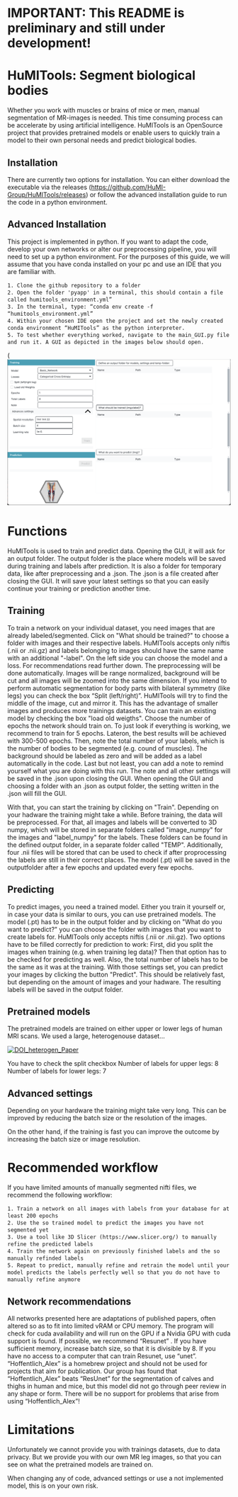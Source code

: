 # IMPORTANT: This README is preliminary and still under development!
# HuMITools: Segment biological bodies

Whether you work with muscles or brains of mice or men, manual segmentation of MR-images is needed. This time consuming process can be accelerate by using artificial intelligence.
HuMITools is an OpenSource project that provides pretrained models or enable users to quickly train a model to their own personal needs and predict biological bodies.

## Installation

There are currently two options for installation. You can either download the executable via the releases (https://github.com/HuMI-Group/HuMITools/releases) or follow the advanced installation guide to run the code in a python environment.

## Advanced Installation

This project is implemented in python. If you want to adapt the code, develop your own networks or alter our preprocessing pipeline, you will need to set up a python environment. For the purposes of this guide, we will assume that you have conda installed on your pc and use an IDE that you are familiar with.

    1. Clone the github repository to a folder
    2. Open the folder 'pyapp' in a terminal, this should contain a file called humitools_environment.yml”
    3. In the terminal, type: “conda env create -f “humitools_environment.yml”
    4. Within your chosen IDE open the project and set the newly created conda environment “HuMITools” as the python interpreter. 
    5. To test whether everything worked, navigate to the main_GUI.py file and run it. A GUI as depicted in the images below should open.

(![A screenshot of the app](./assets/GUI_screenshot.png)

# Functions
HuMITools is used to train and predict data. Opening the GUI, it will ask for an output folder. The output folder is the place where models will be saved during training and labels after prediction. It is also a folder for temporary data, like after preprocessing and a .json. The .json is a file created after closing the GUI. It will save your latest settings so that you can easily continue your training or prediction another time.

## Training
To train a network on your individual dataset, you need images that are already labeled/segmented. Click on "What should be trained?" to choose a folder with images and their respective labels. HuMITools accepts only niftis (.nii or .nii.gz) and labels belonging to images should have the same name with an additional "-label".
On the left side you can choose the model and a loss. For recommendations read further down. The preprocessing will be done automatically. Images will be range normalized, background will be cut and all images will be zoomed into the same dimension. If you intend to perform automatic segmentation for body parts with bilateral symmetry (like legs) you can check the box “Split (left/right)”. HuMITools will try to find the middle of the image, cut and mirror it. This has the advantage of smaller images and produces more trainings datasets. You can train an existing model by checking the box "load old weigths". Choose the number of epochs the network should train on. To just look if everything is working, we recommend to train for 5 epochs. Lateron, the best results will be achieved with 300-500 epochs. Then, note the total number of your labels, which is the number of bodies to be segmented (e.g. cound of muscles). The background should be labeled as zero and will be added as a label automatically in the code. Last but not least, you can add a note to remind yourself what you are doing with this run. The note and all other settings will be saved in the .json upon closing the GUI. When opening the GUI and choosing a folder with an .json as output folder, the setting written in the .json will fill the GUI.

With that, you can start the training by clicking on "Train". Depending on your hadware the training might take a while. Before training, the data will be preprocessed. For that, all images and labels will be converted to 3D numpy, which will be stored in separate folders called "image_numpy" for the images and "label_numpy" for the labels. These folders can be found in the defined output folder, in a separate folder called "TEMP". Additionally, four .nii files will be stored that can be used to check if after proprocessing the labels are still in their correct places. The model (.pt) will be saved in the outputfolder after a few epochs and updated every few epochs.

## Predicting
To predict images, you need a trained model. Either you train it yourself or, in case your data is similar to ours, you can use pretrained models. The model (.pt) has to be in the output folder and by clicking on "What do you want to predict?" you can choose the folder with images that you want to create labels for. HuMITools only accepts niftis (.nii or .nii.gz). Two options have to be filled correctly for prediction to work: First, did you split the images when training (e.g. when training leg data)? Then that option has to be checked for predicting as well. Also, the total number of labels has to be the same as it was at the training. With those settings set, you can predict your images by clicking the button "Predict". This should be relatively fast, but depending on the amount of images and your hadware. The resulting labels will be saved in the output folder.


## Pretrained models
The pretrained models are trained on either upper or lower legs of human MRI scans.
We used a large, heterogenouse dataset... 

[![DOI_heterogen_Paper](https://img.shields.io/badge/DOI-10.3390/diagnostics11101747-blue.svg)](https://www.mdpi.com/2075-4418/11/10/1747)

You have to check the split checkbox
Number of labels for upper legs: 8
Number of labels for lower legs: 7


## Advanced settings
Depending on your hardware the training might take very long. This can be improved by reducing the batch size or the resolution of the images.

On the other hand, if the training is fast you can improve the outcome by increasing the batch size or image resolution.


# Recommended workflow
If you have limited amounts of manually segmented nifti files, we recommend the following workflow:

    1. Train a network on all images with labels from your database for at least 200 epochs
    2. Use the so trained model to predict the images you have not segmented yet
    3. Use a tool like 3D Slicer (https://www.slicer.org/) to manually refine the predicted labels
    4. Train the network again on previously finished labels and the so manually refinded labels 
    5. Repeat to predict, manually refine and retrain the model until your model predicts the labels perfectly well so that you do not have to manually refine anymore

## Network recommendations

All networks presented here are adaptations of published papers, often altered so as to fit into limited vRAM or CPU memory. The program will check for cuda availability and will run on the GPU if a Nvidia GPU with cuda support is found.
If possible, we recommend “Resunet” . If you have sufficient memory, increase batch size, so that it is divisible by 8. If you have no access to a computer that can train Resunet, use “unet”. 
“Hoffentlich_Alex” is a homebrew project and should not be used for projects that aim for publication. Our group has found that “Hoffentlich_Alex” beats “ResUnet” for the segmentation of calves and thighs in human and mice, but this model did not go through peer review in any shape or form. 
There will be no support for problems that arise from using “Hoffentlich_Alex”!


# Limitations
Unfortunately we cannot provide you with trainings datasets, due to data privacy. But we provide you with our own MR leg images, so that you can see on what the pretrained models are trained on.

When changing any of code, advanced settings or use a not implemented model, this is on your own risk.
